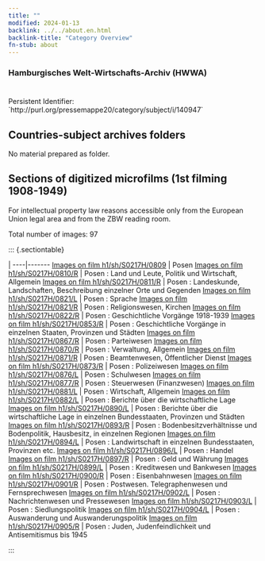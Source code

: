 ```yaml
---
title: ""
modified: 2024-01-13
backlink: ../../about.en.html
backlink-title: "Category Overview"
fn-stub: about
---
```


### Hamburgisches Welt-Wirtschafts-Archiv (HWWA)

# 

<div class="hint">Persistent Identifier: `http://purl.org/pressemappe20/category/subject/i/140947`</div>







## Countries-subject archives folders





No material prepared as folder.



<a id="filmsections" />

## Sections of digitized microfilms (1st filming 1908-1949)

<p>For intellectual property law reasons accessible only from the European Union legal area and from the ZBW reading room.</p>



<p>Total number of images: 97</p>




::: {.sectiontable}

 | 
----|-------
<a class="btn" href="https://pm20.zbw.eu/film/h1/sh/S0217H/0809" rel="nofollow">Images on film h1/sh/S0217H/0809</a> | Posen
<a class="btn" href="https://pm20.zbw.eu/film/h1/sh/S0217H/0810/R" rel="nofollow">Images on film h1/sh/S0217H/0810/R</a> | Posen : Land und Leute, Politik und Wirtschaft, Allgemein
<a class="btn" href="https://pm20.zbw.eu/film/h1/sh/S0217H/0811/R" rel="nofollow">Images on film h1/sh/S0217H/0811/R</a> | Posen : Landeskunde, Landschaften, Beschreibung einzelner Orte und Gegenden
<a class="btn" href="https://pm20.zbw.eu/film/h1/sh/S0217H/0821/L" rel="nofollow">Images on film h1/sh/S0217H/0821/L</a> | Posen : Sprache
<a class="btn" href="https://pm20.zbw.eu/film/h1/sh/S0217H/0821/R" rel="nofollow">Images on film h1/sh/S0217H/0821/R</a> | Posen : Religionswesen, Kirchen
<a class="btn" href="https://pm20.zbw.eu/film/h1/sh/S0217H/0822/R" rel="nofollow">Images on film h1/sh/S0217H/0822/R</a> | Posen : Geschichtliche Vorgänge 1918-1939
<a class="btn" href="https://pm20.zbw.eu/film/h1/sh/S0217H/0853/R" rel="nofollow">Images on film h1/sh/S0217H/0853/R</a> | Posen : Geschichtliche Vorgänge in einzelnen Staaten, Provinzen und Städten
<a class="btn" href="https://pm20.zbw.eu/film/h1/sh/S0217H/0867/R" rel="nofollow">Images on film h1/sh/S0217H/0867/R</a> | Posen : Parteiwesen
<a class="btn" href="https://pm20.zbw.eu/film/h1/sh/S0217H/0870/R" rel="nofollow">Images on film h1/sh/S0217H/0870/R</a> | Posen : Verwaltung, Allgemein
<a class="btn" href="https://pm20.zbw.eu/film/h1/sh/S0217H/0871/R" rel="nofollow">Images on film h1/sh/S0217H/0871/R</a> | Posen : Beamtenwesen, Öffentlicher Dienst
<a class="btn" href="https://pm20.zbw.eu/film/h1/sh/S0217H/0873/R" rel="nofollow">Images on film h1/sh/S0217H/0873/R</a> | Posen : Polizeiwesen
<a class="btn" href="https://pm20.zbw.eu/film/h1/sh/S0217H/0876/L" rel="nofollow">Images on film h1/sh/S0217H/0876/L</a> | Posen : Schulwesen
<a class="btn" href="https://pm20.zbw.eu/film/h1/sh/S0217H/0877/R" rel="nofollow">Images on film h1/sh/S0217H/0877/R</a> | Posen : Steuerwesen (Finanzwesen)
<a class="btn" href="https://pm20.zbw.eu/film/h1/sh/S0217H/0881/L" rel="nofollow">Images on film h1/sh/S0217H/0881/L</a> | Posen : Wirtschaft, Allgemein
<a class="btn" href="https://pm20.zbw.eu/film/h1/sh/S0217H/0882/L" rel="nofollow">Images on film h1/sh/S0217H/0882/L</a> | Posen : Berichte über die wirtschaftliche Lage
<a class="btn" href="https://pm20.zbw.eu/film/h1/sh/S0217H/0890/L" rel="nofollow">Images on film h1/sh/S0217H/0890/L</a> | Posen : Berichte über die wirtschaftliche Lage in einzelnen Bundesstaaten, Provinzen und Städten
<a class="btn" href="https://pm20.zbw.eu/film/h1/sh/S0217H/0893/R" rel="nofollow">Images on film h1/sh/S0217H/0893/R</a> | Posen : Bodenbesitzverhältnisse und Bodenpolitik, Hausbesitz, in einzelnen Regionen
<a class="btn" href="https://pm20.zbw.eu/film/h1/sh/S0217H/0894/L" rel="nofollow">Images on film h1/sh/S0217H/0894/L</a> | Posen : Landwirtschaft in einzelnen Bundesstaaten, Provinzen etc.
<a class="btn" href="https://pm20.zbw.eu/film/h1/sh/S0217H/0896/L" rel="nofollow">Images on film h1/sh/S0217H/0896/L</a> | Posen : Handel
<a class="btn" href="https://pm20.zbw.eu/film/h1/sh/S0217H/0897/R" rel="nofollow">Images on film h1/sh/S0217H/0897/R</a> | Posen : Geld und Währung
<a class="btn" href="https://pm20.zbw.eu/film/h1/sh/S0217H/0899/L" rel="nofollow">Images on film h1/sh/S0217H/0899/L</a> | Posen : Kreditwesen und Bankwesen
<a class="btn" href="https://pm20.zbw.eu/film/h1/sh/S0217H/0900/R" rel="nofollow">Images on film h1/sh/S0217H/0900/R</a> | Posen : Eisenbahnwesen
<a class="btn" href="https://pm20.zbw.eu/film/h1/sh/S0217H/0901/R" rel="nofollow">Images on film h1/sh/S0217H/0901/R</a> | Posen : Postwesen. Telegraphenwesen und Fernsprechwesen
<a class="btn" href="https://pm20.zbw.eu/film/h1/sh/S0217H/0902/L" rel="nofollow">Images on film h1/sh/S0217H/0902/L</a> | Posen : Nachrichtenwesen und Pressewesen
<a class="btn" href="https://pm20.zbw.eu/film/h1/sh/S0217H/0903/L" rel="nofollow">Images on film h1/sh/S0217H/0903/L</a> | Posen : Siedlungspolitik
<a class="btn" href="https://pm20.zbw.eu/film/h1/sh/S0217H/0904/L" rel="nofollow">Images on film h1/sh/S0217H/0904/L</a> | Posen : Auswanderung und Auswanderungspolitik
<a class="btn" href="https://pm20.zbw.eu/film/h1/sh/S0217H/0905/R" rel="nofollow">Images on film h1/sh/S0217H/0905/R</a> | Posen : Juden, Judenfeindlichkeit und Antisemitismus bis 1945


:::
















